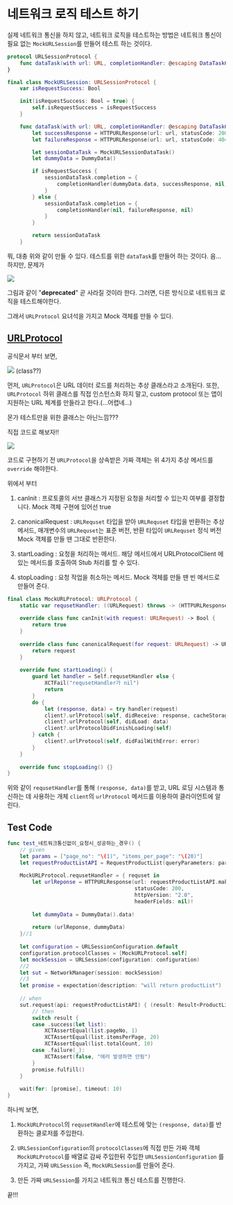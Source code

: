 # 네트워크 로직 테스트 하기

실제 네트워크 통신을 하지 않고, 네트워크 로직을 테스트하는 방법은 네트워크 통신이 필요 없는 `MockURLSession`를 만들어 테스트 하는 것이다.

```swift
protocol URLSessionProtocol {
    func dataTask(with url: URL, completionHandler: @escaping DataTaskCompletionHandler) -> URLSessionDataTask
}

final class MockURLSession: URLSessionProtocol {
    var isRequestSuccess: Bool

    init(isRequestSuccess: Bool = true) {
        self.isRequestSuccess = isRequestSuccess
    }

    func dataTask(with url: URL, completionHandler: @escaping DataTaskCompletionHandler) -> URLSessionDataTask {
        let successResponse = HTTPURLResponse(url: url, statusCode: 200, httpVersion: "2", headerFields: nil)
        let failureResponse = HTTPURLResponse(url: url, statusCode: 404, httpVersion: "2", headerFields: nil)

        let sessionDataTask = MockURLSessionDataTask()
        let dummyData = DummyData()

        if isRequestSuccess {
            sessionDataTask.completion = {
                completionHandler(dummyData.data, successResponse, nil)
            }
        } else {
            sessionDataTask.completion = {
                completionHandler(nil, failureResponse, nil)
            }
        }

        return sessionDataTask
    }
```

뭐, 대충 위와 같이 만들 수 있다. 테스트를 위한 `dataTask`를 만들어 하는 것이다.
음... 하지만, 문제가

![](https://i.imgur.com/D36oyt2.png)

그림과 같이 "**deprecated**" 곧 사라질 것이라 한다. 그러면, 다른 방식으로 네트워크 로직을 테스트해야한다. 

그래서 `URLProtocol` 요녀석을 가지고 Mock 객체를 만들 수 있다.

## [URLProtocol](https://developer.apple.com/documentation/foundation/urlprotocol)

공식문서 부터 보면,

![](https://i.imgur.com/ta8oQUV.png)
(class??)

먼저, `URLProtocol`은 URL 데이터 로드를 처리하는 추상 클래스라고 소개된다. 또한, `URLProtocol` 하위 클래스를 직접 인스턴스화 하지 말고, custom protocol 또는 앱이 지원하는 URL 체계를 만들라고 한다.(...어렵네...)

몬가 테스트만을 위한 클래스는 아닌느낌???

직접 코드로 해보자!!

![](https://i.imgur.com/EBkiY7p.png)

코드로 구현하기 전 `URLProtocol`을 상속받은 가짜 객체는 위 4가지 추상 메서드를 `override` 해야한다. 

위에서 부터

1. canInit : 프로토콜의 서브 클래스가 지정된 요청을 처리할 수 있는지 여부를 결정합니다. Mock 객체 구현에 있어선 true

2. canonicalRequest : `URLRequset` 타입을 받아 `URLRequset` 타입을 반환하는 추상 메서드, 매개변수의 `URLRequset`는 표준 버전, 반환 타입이 `URLRequset` 정식 버전 Mock 객체를 만들 땐 그대로 반환한다. 

3. startLoading : 요청을 처리하는 메서드. 해당 메서드에서 URLProtocolClient 에 있는 메서드를 호출하여 Stub 처리를 할 수 있다.

4. stopLoading : 요청 작업을 취소하는 메서드. Mock 객체를 만들 땐 빈 메서드로 만들어 준다.

```swift
final class MockURLProtocol: URLProtocol {
    static var requsetHandler: ((URLRequest) throws -> (HTTPURLResponse, Data))?
    
    override class func canInit(with request: URLRequest) -> Bool {
        return true
    }
    
    override class func canonicalRequest(for request: URLRequest) -> URLRequest {
        return request
    }
    
    override func startLoading() {
        guard let handler = Self.requsetHandler else {
            XCTFail("requsetHandler가 nil")
            return
        }
        do {
            let (response, data) = try handler(request)
            client?.urlProtocol(self, didReceive: response, cacheStoragePolicy: .notAllowed)
            client?.urlProtocol(self, didLoad: data)
            client?.urlProtocolDidFinishLoading(self)
        } catch {
            client?.urlProtocol(self, didFailWithError: error)
        }
    }
    
    override func stopLoading() {}
}

```
위와 같이 `requsetHandler`를 통해 `(response, data)`를 받고, URL 로딩 시스템과 통신하는 데 사용하는 개체 `client`의 `urlProtocol` 메서드를 이용하여 클라이언트에 알린다.

## Test Code

```swift
func test_네트워크통신없이_요청시_성공하는_경우() {
    // given
    let params = ["page_no": "\(1)", "items_per_page": "\(20)"]
    let requestProductListAPI = RequestProductList(queryParameters: params)
    
    MockURLProtocol.requsetHandler = { requset in
        let urlReponse = HTTPURLResponse(url: requestProductListAPI.makeURLRequest()!.url!, 
                                         statusCode: 200,
                                         httpVersion: "2.0",
                                         headerFields: nil)!
                                      
        let dummyData = DummyData().data!
        
        return (urlReponse, dummyData)
    }//1
    
    let configuration = URLSessionConfiguration.default
    configuration.protocolClasses = [MockURLProtocol.self]
    let mockSession = URLSession(configuration: configuration)
    //2
    let sut = NetworkManager(session: mockSession)
    //3
    let promise = expectation(description: "will return productList")
    
    // when
    sut.request(api: requestProductListAPI) { (result: Result<ProductList, NetworkError>) in
        // then
        switch result {
        case .success(let list):
            XCTAssertEqual(list.pageNo, 1)
            XCTAssertEqual(list.itemsPerPage, 20)
            XCTAssertEqual(list.totalCount, 10)
        case .failure(_):
            XCTAssert(false, "에러 발생하면 안됨")
        }
        promise.fulfill()
    }
    
    wait(for: [promise], timeout: 10)
}
```

하나씩 보면, 

1. `MockURLProtocol`의 `requsetHandler`에 테스트에 맞는 `(response, data)`를 반환하는 클로저를 주입한다.

2. `URLSessionConfiguration`의 `protocolClasses`에 직접 만든 가짜 객체 `MockURLProtocol`를 배열로 감싸 주입한뒤 주입한 `URLSessionConfiguration` 를 가지고, 가짜 `URLSession` 즉, `MockURLSession`를 만들어 준다.

3. 만든 가짜 `URLSession`를 가지고 네트워크 통신 테스트를 진행한다.

끝!!!


